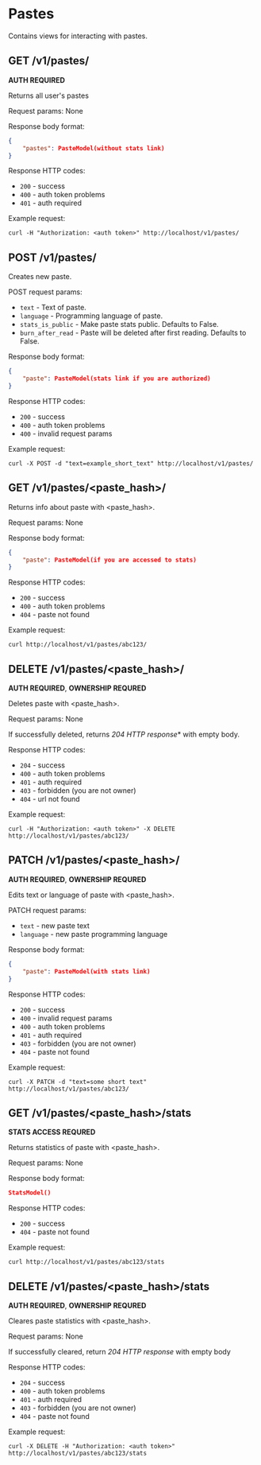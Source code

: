 # Pastes
Contains views for interacting with pastes.

## GET /v1/pastes/
**AUTH REQUIRED**

Returns all user's pastes

Request params: None

Response body format:
```json
{
    "pastes": PasteModel(without stats link)
}
```

Response HTTP codes:
- `200` - success
- `400` - auth token problems
- `401` - auth required

Example request:
```
curl -H "Authorization: <auth token>" http://localhost/v1/pastes/
```

## POST /v1/pastes/
Creates new paste.

POST request params:
 - `text` <string> - Text of paste.
 - `language` <string> - Programming language of paste.
 - `stats_is_public` <bool> - Make paste stats public. Defaults to False.
 - `burn_after_read` <bool> - Paste will be deleted after first reading. Defaults to False.

Response body format:
```json
{
    "paste": PasteModel(stats link if you are authorized)
}
```

Response HTTP codes:
- `200` - success
- `400` - auth token problems
- `400` - invalid request params

Example request:
```
curl -X POST -d "text=example_short_text" http://localhost/v1/pastes/
```

## GET /v1/pastes/<paste_hash>/
Returns info about paste with <paste_hash>.

Request params: None

Response body format:
```json
{
    "paste": PasteModel(if you are accessed to stats)
}
```

Response HTTP codes:
- `200` - success
- `400` - auth token problems
- `404` - paste not found

Example request:
```
curl http://localhost/v1/pastes/abc123/
```

## DELETE /v1/pastes/<paste_hash>/
**AUTH REQUIRED**, **OWNERSHIP REQURED**

Deletes paste with <paste_hash>.

Request params: None

If successfully deleted, returns *204 HTTP response** with empty body.

Response HTTP codes:
- `204` - success
- `400` - auth token problems
- `401` - auth required
- `403` - forbidden (you are not owner)
- `404` - url not found

Example request:
```
curl -H "Authorization: <auth token>" -X DELETE http://localhost/v1/pastes/abc123/
```

## PATCH /v1/pastes/<paste_hash>/
**AUTH REQUIRED**, **OWNERSHIP REQURED**

Edits text or language of paste with <paste_hash>.

PATCH request params:
- `text` <string> - new paste text
- `language` <string> - new paste programming language

Response body format:
```json
{
    "paste": PasteModel(with stats link)
}
```

Response HTTP codes:
- `200` - success
- `400` - invalid request params
- `400` - auth token problems
- `401` - auth required
- `403` - forbidden (you are not owner)
- `404` - paste not found

Example request:
```
curl -X PATCH -d "text=some short text" http://localhost/v1/pastes/abc123/
```

## GET /v1/pastes/<paste_hash>/stats
**STATS ACCESS REQURED**

Returns statistics of paste with <paste_hash>.

Request params: None

Response body format:
```json
StatsModel()
```

Response HTTP codes:
- `200` - success
- `404` - paste not found

Example request:
```
curl http://localhost/v1/pastes/abc123/stats
```

## DELETE /v1/pastes/<paste_hash>/stats
**AUTH REQUIRED**, **OWNERSHIP REQURED**

Cleares paste statistics with <paste_hash>.

Request params: None

If successfully cleared, return *204 HTTP response* with empty body

Response HTTP codes:
- `204` - success
- `400` - auth token problems
- `401` - auth required
- `403` - forbidden (you are not owner)
- `404` - paste not found

Example request:
```
curl -X DELETE -H "Authorization: <auth token>" http://localhost/v1/pastes/abc123/stats
```
